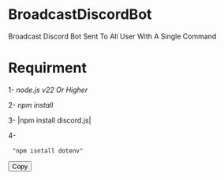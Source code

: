# BroadcastDiscordBot
Broadcast Discord Bot Sent To All User With A Single Command
# Requirment
1- *node.js v22 Or Higher*

2- *npm install*

3- |npm install discord.js|

4- <pre>
    <code id="codeSnippet">"npm isntall dotenv"
    </code>
</pre>
<button onclick="copyCode()">Copy</button>

<script>
    function copyCode() {
        const code = document.getElementById('codeSnippet').innerText;
        navigator.clipboard.writeText(code).then(() => {
            alert('Code copied to clipboard!');
        });
    }
</script>
